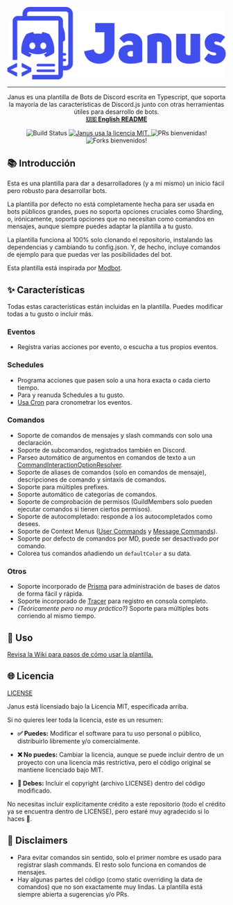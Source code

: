 <p align="center">
  <a href="#">
    <img alt="Janus" src="https://github.com/nyx-discord/janus/blob/main/logo.png"/>
  </a>
</p>

---

<p align="center">
  Janus es una plantilla de Bots de Discord escrita en Typescript, que soporta la mayoría de las características de Discord.js junto con otras herramientas útiles para desarrollo de bots.
  <br>
  <a href = "https://github.com/nyx-discord/janus/blob/main/README.md"><b>🇺🇸 English README</b></a>
</p>

<p align="center">
  <img src="https://img.shields.io/github/workflow/status/Amgelo563/nyx/Build?logo=github&style=for-the-badge" alt="Build Status" />
  <a href="https://github.com/nyx-discord/janus/blob/main/LICENSE">
    <img src="https://img.shields.io/badge/licencia-MIT-blue.svg?style=for-the-badge" alt="Janus usa la licencia MIT." />
  </a>
  <img src="https://img.shields.io/badge/PRs-bienvenidas-brightgreen.svg?style=for-the-badge" alt="PRs bienvenidas!" />
  <img src="https://img.shields.io/badge/Forks-bienvenidos-brightgreen.svg?style=for-the-badge" alt="Forks bienvenidos!" />
</p>

## 📚 Introducción
Esta es una plantilla para dar a desarrolladores (y a mi mismo) un inicio fácil pero robusto para desarrollar bots.

La plantilla por defecto no está completamente hecha para ser usada en bots públicos grandes, pues no soporta opciones cruciales como Sharding, o, irónicamente, soporta opciones que no necesitan como comandos en mensajes, aunque siempre puedes adaptar la plantilla a tu gusto.

La plantilla funciona al 100% solo clonando el repositorio, instalando las dependencias y cambiando tu config.json. Y, de hecho, incluye comandos de ejemplo para que puedas ver las posibilidades del bot.

Esta plantilla está inspirada por [Modbot](https://github.com/aternosorg/modbot).

## ✨ Características
Todas estas características están incluidas en la plantilla. Puedes modificar todas a tu gusto o incluir más.

### Eventos
* Registra varias acciones por evento, o escucha a tus propios eventos.

### Schedules
* Programa acciones que pasen solo a una hora exacta o cada cierto tiempo.
* Para y reanuda Schedules a tu gusto.
* [Usa Cron](https://crontab.guru/) para cronometrar los eventos.

### Comandos
* Soporte de comandos de mensajes y slash commands con solo una declaración.
* Soporte de subcomandos, registrados también en Discord.
* Parseo automático de argumentos en comandos de texto a un [CommandInteractionOptionResolver](https://discord.js.org/#/docs/main/stable/class/CommandInteractionOptionResolver).
* Soporte de aliases de comandos (solo en comandos de mensaje), descripciones de comando y sintaxis de comandos.
* Soporte para múltiples prefixes.
* Soporte automático de categorías de comandos.
* Soporte de comprobación de permisos (GuildMembers solo pueden ejecutar comandos si tienen ciertos permisos).
* Soporte de autocompletado: responde a los autocompletados como desees.
* Soporte de Context Menus ([User Commands](https://discord.com/developers/docs/interactions/application-commands#user-commands) y [Message Commands](https://discord.com/developers/docs/interactions/application-commands#message-commands)).
* Soporte por defecto de comandos por MD, puede ser desactivado por comando.
* Colorea tus comandos añadiendo un `defaultColor` a su data.

### Otros
* Soporte incorporado de [Prisma](https://www.prisma.io/) para administración de bases de datos de forma fácil y rápida.
* Soporte incorporado de [Tracer](https://www.npmjs.com/package/tracer) para registro en consola completo.
* *(Teóricamente pero no muy práctico?)* Soporte para múltiples bots corriendo al mismo tiempo.

## 📖 Uso
[Revisa la Wiki para pasos de cómo usar la plantilla.](https://github.com/Amgelo563/nyx/wiki)

## 🌐 Licencia

[LICENSE](https://github.com/nyx-discord/janus/blob/main/LICENSE)

Janus está licensiado bajo la Licencia MIT, especificada arriba.

Si no quieres leer toda la licencia, este es un resumen:

* **✅ Puedes:** Modificar el software para tu uso personal o público, distribuirlo libremente y/o comercialmente.

* **❌ No puedes:** Cambiar la licencia, aunque se puede incluir dentro de un proyecto con una licencia más restrictiva, pero el código original se mantiene licenciado bajo MIT.

* **📝 Debes:** Incluir el copyright (archivo LICENSE) dentro del código modificado.

No necesitas incluir explícitamente crédito a este repositorio (todo el crédito ya se encuentra dentro de LICENSE), pero estaré muy agradecido si lo haces 💙.

## 🚧 Disclaimers
* Para evitar comandos sin sentido, solo el primer nombre es usado para registrar slash commands. El resto solo funciona en comandos de mensajes.
* Hay algunas partes del código (como static overriding la data de comandos) que no son exactamente muy lindas. La plantilla está siempre abierta a sugerencias y/o PRs.
